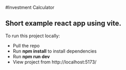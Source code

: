 #Investment Calculator

## Short example react app using vite.

To run this project locally: 
- Pull the repo
- Run **npm install** to install dependencies
- Run **npm run dev**
- View project from http://localhost:5173/

